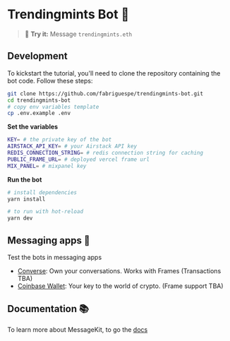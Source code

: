 # Trendingmints Bot 🚀

> 💬 **Try it:** Message `trendingmints.eth`

## Development

To kickstart the tutorial, you'll need to clone the repository containing the bot code. Follow these steps:

```bash
git clone https://github.com/fabriguespe/trendingmints-bot.git
cd trendingmints-bot
# copy env variables template
cp .env.example .env
```

**Set the variables**

```bash
KEY= # the private key of the bot
AIRSTACK_API_KEY= # your Airstack API key
REDIS_CONNECTION_STRING= # redis connection string for caching
PUBLIC_FRAME_URL= # deployed vercel frame url
MIX_PANEL= # mixpanel key
```

**Run the bot**

```bash
# install dependencies
yarn install

# to run with hot-reload
yarn dev
```

## Messaging apps 💬

Test the bots in messaging apps

- [Converse](https://getconverse.app/): Own your conversations. Works with Frames (Transactions TBA)
- [Coinbase Wallet](https://www.coinbase.com/wallet): Your key to the world of crypto. (Frame support TBA)

## Documentation 📚

To learn more about MessageKit, to go the [docs](https://github.com/ephemerahq/message-kit)
